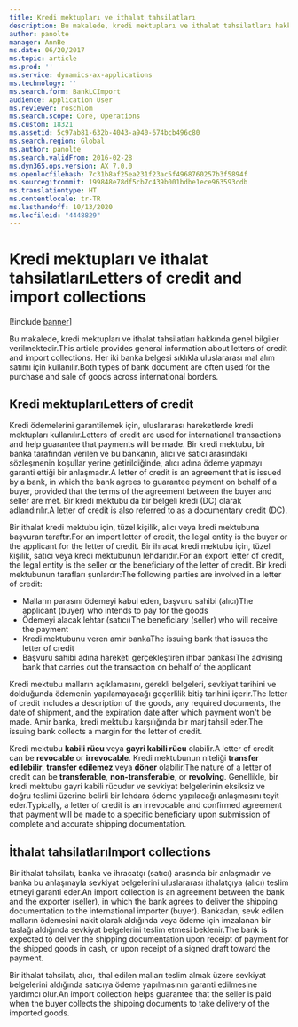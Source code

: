 ```yaml
---
title: Kredi mektupları ve ithalat tahsilatları
description: Bu makalede, kredi mektupları ve ithalat tahsilatları hakkında genel bilgiler verilmektedir. Her iki banka belgesi sıklıkla uluslararası mal alım satımı için kullanılır.
author: panolte
manager: AnnBe
ms.date: 06/20/2017
ms.topic: article
ms.prod: ''
ms.service: dynamics-ax-applications
ms.technology: ''
ms.search.form: BankLCImport
audience: Application User
ms.reviewer: roschlom
ms.search.scope: Core, Operations
ms.custom: 18321
ms.assetid: 5c97ab81-632b-4043-a940-674bcb496c80
ms.search.region: Global
ms.author: panolte
ms.search.validFrom: 2016-02-28
ms.dyn365.ops.version: AX 7.0.0
ms.openlocfilehash: 7c31b8af25ea231f23ac5f4968760257b3f5894f
ms.sourcegitcommit: 199848e78df5cb7c439b001bdbe1ece963593cdb
ms.translationtype: HT
ms.contentlocale: tr-TR
ms.lasthandoff: 10/13/2020
ms.locfileid: "4448829"
---
```

# <a name="letters-of-credit-and-import-collections"></a><span data-ttu-id="2fec5-104">Kredi mektupları ve ithalat tahsilatları</span><span class="sxs-lookup"><span data-stu-id="2fec5-104">Letters of credit and import collections</span></span>

[!include [banner](../includes/banner.md)]

<span data-ttu-id="2fec5-105">Bu makalede, kredi mektupları ve ithalat tahsilatları hakkında genel bilgiler verilmektedir.</span><span class="sxs-lookup"><span data-stu-id="2fec5-105">This article provides general information about letters of credit and import collections.</span></span> <span data-ttu-id="2fec5-106">Her iki banka belgesi sıklıkla uluslararası mal alım satımı için kullanılır.</span><span class="sxs-lookup"><span data-stu-id="2fec5-106">Both types of bank document are often used for the purchase and sale of goods across international borders.</span></span>

<a name="letters-of-credit"></a><span data-ttu-id="2fec5-107">Kredi mektupları</span><span class="sxs-lookup"><span data-stu-id="2fec5-107">Letters of credit</span></span>
-----------------

<span data-ttu-id="2fec5-108">Kredi ödemelerini garantilemek için, uluslararası hareketlerde kredi mektupları kullanılır.</span><span class="sxs-lookup"><span data-stu-id="2fec5-108">Letters of credit are used for international transactions and help guarantee that payments will be made.</span></span> <span data-ttu-id="2fec5-109">Bir kredi mektubu, bir banka tarafından verilen ve bu bankanın, alıcı ve satıcı arasındaki sözleşmenin koşullar yerine getirildiğinde, alıcı adına ödeme yapmayı garanti ettiği bir anlaşmadır.</span><span class="sxs-lookup"><span data-stu-id="2fec5-109">A letter of credit is an agreement that is issued by a bank, in which the bank agrees to guarantee payment on behalf of a buyer, provided that the terms of the agreement between the buyer and seller are met.</span></span> <span data-ttu-id="2fec5-110">Bir kredi mektubu da bir belgeli kredi (DC) olarak adlandırılır.</span><span class="sxs-lookup"><span data-stu-id="2fec5-110">A letter of credit is also referred to as a documentary credit (DC).</span></span>

<span data-ttu-id="2fec5-111">Bir ithalat kredi mektubu için, tüzel kişilik, alıcı veya kredi mektubuna başvuran taraftır.</span><span class="sxs-lookup"><span data-stu-id="2fec5-111">For an import letter of credit, the legal entity is the buyer or the applicant for the letter of credit.</span></span> <span data-ttu-id="2fec5-112">Bir ihracat kredi mektubu için, tüzel kişilik, satıcı veya kredi mektubunun lehdarıdır.</span><span class="sxs-lookup"><span data-stu-id="2fec5-112">For an export letter of credit, the legal entity is the seller or the beneficiary of the letter of credit.</span></span> <span data-ttu-id="2fec5-113">Bir kredi mektubunun tarafları şunlardır:</span><span class="sxs-lookup"><span data-stu-id="2fec5-113">The following parties are involved in a letter of credit:</span></span>

-   <span data-ttu-id="2fec5-114">Malların parasını ödemeyi kabul eden, başvuru sahibi (alıcı)</span><span class="sxs-lookup"><span data-stu-id="2fec5-114">The applicant (buyer) who intends to pay for the goods</span></span>
-   <span data-ttu-id="2fec5-115">Ödemeyi alacak lehtar (satıcı)</span><span class="sxs-lookup"><span data-stu-id="2fec5-115">The beneficiary (seller) who will receive the payment</span></span>
-   <span data-ttu-id="2fec5-116">Kredi mektubunu veren amir banka</span><span class="sxs-lookup"><span data-stu-id="2fec5-116">The issuing bank that issues the letter of credit</span></span>
-   <span data-ttu-id="2fec5-117">Başvuru sahibi adına hareketi gerçekleştiren ihbar bankası</span><span class="sxs-lookup"><span data-stu-id="2fec5-117">The advising bank that carries out the transaction on behalf of the applicant</span></span>

<span data-ttu-id="2fec5-118">Kredi mektubu malların açıklamasını, gerekli belgeleri, sevkiyat tarihini ve dolduğunda ödemenin yapılamayacağı geçerlilik bitiş tarihini içerir.</span><span class="sxs-lookup"><span data-stu-id="2fec5-118">The letter of credit includes a description of the goods, any required documents, the date of shipment, and the expiration date after which payment won't be made.</span></span> <span data-ttu-id="2fec5-119">Amir banka, kredi mektubu karşılığında bir marj tahsil eder.</span><span class="sxs-lookup"><span data-stu-id="2fec5-119">The issuing bank collects a margin for the letter of credit.</span></span> 

<span data-ttu-id="2fec5-120">Kredi mektubu **kabili rücu** veya **gayri kabili rücu** olabilir.</span><span class="sxs-lookup"><span data-stu-id="2fec5-120">A letter of credit can be **revocable** or **irrevocable**.</span></span> <span data-ttu-id="2fec5-121">Kredi mektubunun niteliği **transfer edilebilir**, **transfer edilemez** veya **döner** olabilir.</span><span class="sxs-lookup"><span data-stu-id="2fec5-121">The nature of a letter of credit can be **transferable**, **non-transferable**, or **revolving**.</span></span> <span data-ttu-id="2fec5-122">Genellikle, bir kredi mektubu gayri kabili rücudur ve sevkiyat belgelerinin eksiksiz ve doğru teslimi üzerine belirli bir lehdara ödeme yapılacağı anlaşmasını teyit eder.</span><span class="sxs-lookup"><span data-stu-id="2fec5-122">Typically, a letter of credit is an irrevocable and confirmed agreement that payment will be made to a specific beneficiary upon submission of complete and accurate shipping documentation.</span></span>

## <a name="import-collections"></a><span data-ttu-id="2fec5-123">İthalat tahsilatları</span><span class="sxs-lookup"><span data-stu-id="2fec5-123">Import collections</span></span>
<span data-ttu-id="2fec5-124">Bir ithalat tahsilatı, banka ve ihracatçı (satıcı) arasında bir anlaşmadır ve banka bu anlaşmayla sevkiyat belgelerini uluslararası ithalatçıya (alıcı) teslim etmeyi garanti eder.</span><span class="sxs-lookup"><span data-stu-id="2fec5-124">An import collection is an agreement between the bank and the exporter (seller), in which the bank agrees to deliver the shipping documentation to the international importer (buyer).</span></span> <span data-ttu-id="2fec5-125">Bankadan, sevk edilen malların ödemesini nakit olarak aldığında veya ödeme için imzalanan bir taslağı aldığında sevkiyat belgelerini teslim etmesi beklenir.</span><span class="sxs-lookup"><span data-stu-id="2fec5-125">The bank is expected to deliver the shipping documentation upon receipt of payment for the shipped goods in cash, or upon receipt of a signed draft toward the payment.</span></span> 

<span data-ttu-id="2fec5-126">Bir ithalat tahsilatı, alıcı, ithal edilen malları teslim almak üzere sevkiyat belgelerini aldığında satıcıya ödeme yapılmasının garanti edilmesine yardımcı olur.</span><span class="sxs-lookup"><span data-stu-id="2fec5-126">An import collection helps guarantee that the seller is paid when the buyer collects the shipping documents to take delivery of the imported goods.</span></span>



